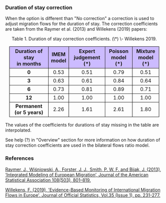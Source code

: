 ### **Duration of stay correction**

When the option is different than "No correction" a correction is used to adjust migration flows for the duration of stay. The correction coefficients are taken from the Raymer et al. (2013) and Willekens (2019) papers:

<style>

th {
  border: 1px solid black;
  border-collapse: collapse;
  background-color: #CCBBFF;
  text-align: center;
}

td {
  border: 1px solid black;
  border-collapse: collapse;
}

tr:hover {background-color: #E0DDFF;}

table {
  border-collapse: collapse;
  width:95%;
}

</style>

<center>

<caption>Table 1. Duration of stay correction coefficients. (\*) \- Willekens 2019.</caption>

|Duration of stay <br>in months | IMEM <br>model | Expert <br>judgement (\*) | Poisson <br>model (\*) | Mixture <br>model (\*) 
|:---:|:---:|:---:|:---:|:---:|
| <b>0</b> |  0.53   | 0.51  | 0.79  | 0.51  |
| <b>3</b> |  0.63   | 0.61  | 0.84  | 0.64  |
| <b>6</b> |  0.73   | 0.81  | 0.89  | 0.71  |
| <b>12</b> |  1.00   | 1.00  | 1.00  | 1.00 |
| <b>Permanent <br>(or 5 years)</b>  |  2.26   | 1.61 | 2.61  | 1.80  | 

</center>

The values of the coefficients for durations of stay missing in the table are interpolated. 

See help (?) in "Overview" section for more information on how duration of stay correction coefficients are used in the bilateral flows ratio model.

### **References**

<a href="https://www.tandfonline.com/doi/abs/10.1080/01621459.2013.789435?journalCode=uasa20">Raymer, J., Wiśniowski, A., Forster, J. J., Smith, P. W. F. and Bijak, J. (2013), ‘Integrated Modeling of European Migration’, Journal of the American Statistical Association 108(503), 801–819.</a>

<a href="https://sciendo.com/article/10.2478/jos-2019-0011"> Willekens, F. (2019), 'Evidence-Based Monitoring of International Migration Flows in Europe'. Journal of Official Statistics, Vol.35 (Issue 1), pp. 231-277.</a>
